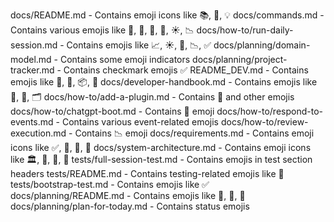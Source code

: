 docs/README.md - Contains emoji icons like 📚, 🔧, 💡
docs/commands.md - Contains various emojis like 🧾, 🔧, 💬, 🔁, ☀️, 📉
docs/how-to/run-daily-session.md - Contains emojis like 📈, ☀️, 🔁, 📉, ✅
docs/planning/domain-model.md - Contains some emoji indicators
docs/planning/project-tracker.md - Contains checkmark emojis ✅
README_DEV.md - Contains emojis like 🔁, 🧪, 📦, 🧠
docs/developer-handbook.md - Contains emojis like 🧠, 🚀, 🗂
docs/how-to/add-a-plugin.md - Contains 🔌 and other emojis
docs/how-to/chatgpt-boot.md - Contains 💬 emoji
docs/how-to/respond-to-events.md - Contains various event-related emojis
docs/how-to/review-execution.md - Contains 📉 emoji
docs/requirements.md - Contains emoji icons like ✅, 🎯, 🧠, 🧪
docs/system-architecture.md - Contains emoji icons like 🏛️, 🔧, 🔁, 🧠
tests/full-session-test.md - Contains emojis in test section headers
tests/README.md - Contains testing-related emojis like 🧪
tests/bootstrap-test.md - Contains emojis like ✅
docs/planning/README.md - Contains emojis like 🚀, 📝, 🔄
docs/planning/plan-for-today.md - Contains status emojis